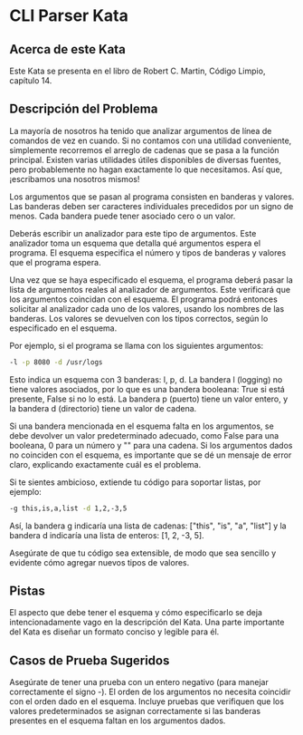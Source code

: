 # CLI Parser Kata

## Acerca de este Kata
Este Kata se presenta en el libro de Robert C. Martin, Código Limpio, capítulo 14.

## Descripción del Problema

La mayoría de nosotros ha tenido que analizar argumentos de línea de comandos de vez en cuando. Si no contamos con una utilidad conveniente, simplemente recorremos el arreglo de cadenas que se pasa a la función principal. Existen varias utilidades útiles disponibles de diversas fuentes, pero probablemente no hagan exactamente lo que necesitamos. Así que, ¡escribamos una nosotros mismos!

Los argumentos que se pasan al programa consisten en banderas y valores. Las banderas deben ser caracteres individuales precedidos por un signo de menos. Cada bandera puede tener asociado cero o un valor.

Deberás escribir un analizador para este tipo de argumentos. Este analizador toma un esquema que detalla qué argumentos espera el programa. El esquema especifica el número y tipos de banderas y valores que el programa espera.

Una vez que se haya especificado el esquema, el programa deberá pasar la lista de argumentos reales al analizador de argumentos. Este verificará que los argumentos coincidan con el esquema. El programa podrá entonces solicitar al analizador cada uno de los valores, usando los nombres de las banderas. Los valores se devuelven con los tipos correctos, según lo especificado en el esquema.

Por ejemplo, si el programa se llama con los siguientes argumentos:

```bash
-l -p 8080 -d /usr/logs
```

Esto indica un esquema con 3 banderas: l, p, d. La bandera l (logging) no tiene valores asociados, por lo que es una bandera booleana: True si está presente, False si no lo está. La bandera p (puerto) tiene un valor entero, y la bandera d (directorio) tiene un valor de cadena.

Si una bandera mencionada en el esquema falta en los argumentos, se debe devolver un valor predeterminado adecuado, como False para una booleana, 0 para un número y "" para una cadena. Si los argumentos dados no coinciden con el esquema, es importante que se dé un mensaje de error claro, explicando exactamente cuál es el problema.

Si te sientes ambicioso, extiende tu código para soportar listas, por ejemplo:

```bash
-g this,is,a,list -d 1,2,-3,5

```
Así, la bandera g indicaría una lista de cadenas: ["this", "is", "a", "list"] y la bandera d indicaría una lista de enteros: [1, 2, -3, 5].

Asegúrate de que tu código sea extensible, de modo que sea sencillo y evidente cómo agregar nuevos tipos de valores.

## Pistas

El aspecto que debe tener el esquema y cómo especificarlo se deja intencionadamente vago en la descripción del Kata. Una parte importante del Kata es diseñar un formato conciso y legible para él.

## Casos de Prueba Sugeridos

Asegúrate de tener una prueba con un entero negativo (para manejar correctamente el signo -).
El orden de los argumentos no necesita coincidir con el orden dado en el esquema.
Incluye pruebas que verifiquen que los valores predeterminados se asignan correctamente si las banderas presentes en el esquema faltan en los argumentos dados.
